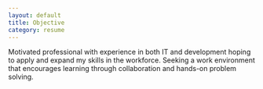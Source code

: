 ```yaml
---
layout: default
title: Objective
category: resume
---
```

Motivated professional with experience in both IT and development hoping to apply and expand my skills in the workforce. Seeking a work environment that encourages learning through collaboration and hands-on problem solving.